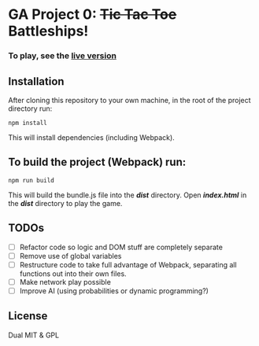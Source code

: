 # GA Project 0: ~~Tic Tac Toe~~ Battleships!

### To play, see the [live version](https://robo2323.github.io/battleships/) 

## Installation
After cloning this repository to your own machine, in the root of the project directory run:
```
npm install
```
This will install dependencies (including Webpack).

## To build the project (Webpack) run:
```
npm run build
```
This will build the bundle.js file into the _**dist**_ directory.
Open _**index.html**_ in the _**dist**_ directory to play the game.

## TODOs
- [ ] Refactor code so logic and DOM stuff are completely separate
- [ ] Remove use of global variables
- [ ] Restructure code to take full advantage of Webpack, separating all functions out into their own files.
- [ ] Make network play possible
- [ ] Improve AI (using probabilities or dynamic programming?)  
## License
Dual MIT & GPL



